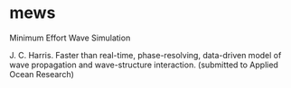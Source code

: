 # mews
Minimum Effort Wave Simulation

J. C. Harris.  Faster than real-time, phase-resolving, data-driven
model of wave propagation and wave-structure interaction.  (submitted
to Applied Ocean Research)

